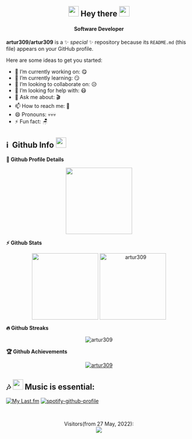 <h2 align="center">
<img src="https://cdn.discordapp.com/emojis/849627036665643080.gif" width="28">
  Hey there
<img src="https://media.giphy.com/media/hvRJCLFzcasrR4ia7z/giphy.gif" width="28">
   <!-- I'm <a href="">Tony Robin</a>!  -->
</h2>

<h4 align='center'>
  Software Developer
</h4>

**artur309/artur309** is a ✨ _special_ ✨ repository because its `README.md` (this file) appears on your GitHub profile.

Here are some ideas to get you started:

- 🔭 I’m currently working on: 😋
- 🌱 I’m currently learning: 😏
- 👯 I’m looking to collaborate on: 😥
- 🤔 I’m looking for help with: 😷
- 💬 Ask me about: 🎬
- 📫 How to reach me: 🔪
- 😄 Pronouns: 💀💀💀
- ⚡ Fun fact: 🪑



<h2>ℹ️ &nbsp;Github Info <img src="https://cdn.discordapp.com/emojis/942196020060758037.gif" width="28"> </h2> 
	
  <summary><b>🔎 Github Profile Details</b></summary>
<p align="center"><img height="180em" src="https://github-profile-summary-cards.vercel.app/api/cards/profile-details?username=artur309&theme=github_dark" align = "center"/></p>

<summary><b>⚡ Github Stats</b></summary>
<p align="center"><img height="180em" src="https://github-readme-stats.vercel.app/api?username=artur309&hide_border=true&count_private=true&show_icons=true&theme=radical" align = "center"/>
<img height="180em" src="https://github-readme-stats.vercel.app/api/top-langs?username=artur309&show_icons=true&locale=en&layout=compact&hide_border=true&theme=radical" alt="artur309" align = "center"/></p>

 <summary><b>🔥 Github Streaks</b></summary>
<p align="center"><img src="https://github-readme-streak-stats.herokuapp.com/?user=artur309&theme=black-ice&hide_border=true&stroke=0000&background=0D1117&ring=e05397&fire=e05397&currStreakLabel=e05397" alt="artur309" /></p>
<!-- 
<summary><b>📊 Github Contribution Graph</b></summary>
<p align="center"<a href="#"><img alt="artur309 Activity Graph" src="https://activity-graph.herokuapp.com/graph?username=artur309&bg_color=0D1117&color=e05397&line=e05397&point=FFFFFF&hide_border=true&" /></a></p> -->

 <summary><b>🏆 Github Achievements</b></summary>
<p align="center"> <a href="https://github.com/artur309"><img src="https://github-profile-trophy.vercel.app/?username=artur309&margin-w=5&theme=radical" alt="artur309" /></a> </p>


<!-- ### 📊 GitHub Stats:
---
![artur309 Stats](https://github-profile-summary-cards.vercel.app/api/cards/repos-per-language?username=artur309&theme=solarized_dark)
![artur309 Stats](https://github-profile-summary-cards.vercel.app/api/cards/most-commit-language?username=artur309&theme=solarized_dark)
 -->


<h2>🎶 <img src="https://cdn.discordapp.com/emojis/961267828416188436.webp?size=56&quality=lossless" width="28"> Music is essential:</h2> 

[![My Last.fm](https://lastfm-recently-played.vercel.app/api?user=TheBadMushroom)](https://www.last.fm/user/TheBadMushroom)
[![spotify-github-profile](https://spotify-github-profile.vercel.app/api/view?uid=2w3frtj79nppdny00gvs6twrc&cover_image=true&theme=default&bar_color=53b14f&bar_color_cover=false)](https://github.com/kittinan/spotify-github-profile)

<br>
<p align="center"> 
  Visitors(from 27 May, 2022):<br>
  <img src="https://profile-counter.glitch.me/artur309/count.svg" />
</p>
